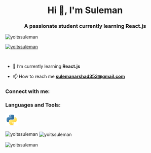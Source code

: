 <h1 align="center">Hi 👋, I'm Suleman</h1>
<h3 align="center">A passionate student currently learning React.js</h3>

<p align="left"> <img src="https://komarev.com/ghpvc/?username=yoitssuleman&label=Profile%20views&color=0e75b6&style=flat" alt="yoitssuleman" /> </p>

<p align="left"> <a href="https://github.com/ryo-ma/github-profile-trophy"><img src="https://github-profile-trophy.vercel.app/?username=yoitssuleman" alt="yoitssuleman" /></a> </p>

<p align="left"> <a href="https://twitter.com/" target="blank"><img src="https://img.shields.io/twitter/follow/?logo=twitter&style=for-the-badge" alt="" /></a> </p>

- 🌱 I’m currently learning **React.js**

- 📫 How to reach me **sulemanarshad353@gmail.com**

<h3 align="left">Connect with me:</h3>
<p align="left">
</p>

<h3 align="left">Languages and Tools:</h3>
<p align="left"> <a href="https://www.python.org" target="_blank" rel="noreferrer"> <img src="https://raw.githubusercontent.com/devicons/devicon/master/icons/python/python-original.svg" alt="python" width="40" height="40"/> </a> </p>

<p><img align="left" src="https://github-readme-stats.vercel.app/api/top-langs?username=yoitssuleman&show_icons=true&locale=en&layout=compact" alt="yoitssuleman" /></p>

<p>&nbsp;<img align="center" src="https://github-readme-stats.vercel.app/api?username=yoitssuleman&show_icons=true&locale=en" alt="yoitssuleman" /></p>

<p><img align="center" src="https://github-readme-streak-stats.herokuapp.com/?user=yoitssuleman&" alt="yoitssuleman" /></p>
